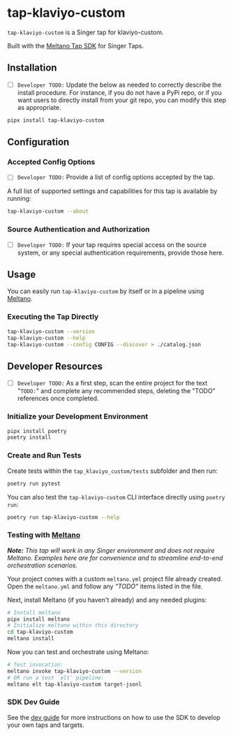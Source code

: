 # tap-klaviyo-custom

`tap-klaviyo-custom` is a Singer tap for klaviyo-custom.

Built with the [Meltano Tap SDK](https://sdk.meltano.com) for Singer Taps.

## Installation

- [ ] `Developer TODO:` Update the below as needed to correctly describe the install procedure. For instance, if you do not have a PyPi repo, or if you want users to directly install from your git repo, you can modify this step as appropriate.

```bash
pipx install tap-klaviyo-custom
```

## Configuration

### Accepted Config Options

- [ ] `Developer TODO:` Provide a list of config options accepted by the tap.

A full list of supported settings and capabilities for this
tap is available by running:

```bash
tap-klaviyo-custom --about
```

### Source Authentication and Authorization

- [ ] `Developer TODO:` If your tap requires special access on the source system, or any special authentication requirements, provide those here.

## Usage

You can easily run `tap-klaviyo-custom` by itself or in a pipeline using [Meltano](https://meltano.com/).

### Executing the Tap Directly

```bash
tap-klaviyo-custom --version
tap-klaviyo-custom --help
tap-klaviyo-custom --config CONFIG --discover > ./catalog.json
```

## Developer Resources

- [ ] `Developer TODO:` As a first step, scan the entire project for the text "`TODO:`" and complete any recommended steps, deleting the "TODO" references once completed.

### Initialize your Development Environment

```bash
pipx install poetry
poetry install
```

### Create and Run Tests

Create tests within the `tap_klaviyo_custom/tests` subfolder and
  then run:

```bash
poetry run pytest
```

You can also test the `tap-klaviyo-custom` CLI interface directly using `poetry run`:

```bash
poetry run tap-klaviyo-custom --help
```

### Testing with [Meltano](https://www.meltano.com)

_**Note:** This tap will work in any Singer environment and does not require Meltano.
Examples here are for convenience and to streamline end-to-end orchestration scenarios._

Your project comes with a custom `meltano.yml` project file already created. Open the `meltano.yml` and follow any _"TODO"_ items listed in
the file.

Next, install Meltano (if you haven't already) and any needed plugins:

```bash
# Install meltano
pipx install meltano
# Initialize meltano within this directory
cd tap-klaviyo-custom
meltano install
```

Now you can test and orchestrate using Meltano:

```bash
# Test invocation:
meltano invoke tap-klaviyo-custom --version
# OR run a test `elt` pipeline:
meltano elt tap-klaviyo-custom target-jsonl
```

### SDK Dev Guide

See the [dev guide](https://sdk.meltano.com/en/latest/dev_guide.html) for more instructions on how to use the SDK to 
develop your own taps and targets.
